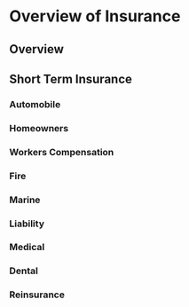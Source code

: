 # **Overview of Insurance**

## **Overview**

## **Short Term Insurance**

### **Automobile**

### **Homeowners**

### **Workers Compensation**

### **Fire**

### **Marine**

### **Liability**

### **Medical**

### **Dental**

### **Reinsurance**